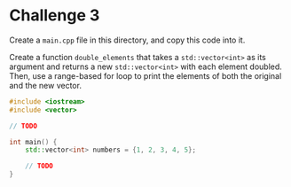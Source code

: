 # Challenge 3

Create a `main.cpp` file in this directory, and copy this code into it.

Create a function `double_elements` that takes a `std::vector<int>` as its argument and returns a new `std::vector<int>` with each element doubled. Then, use a range-based for loop to print the elements of both the original and the new vector.

```cpp
#include <iostream>
#include <vector>

// TODO

int main() {
    std::vector<int> numbers = {1, 2, 3, 4, 5};

    // TODO
}
```
